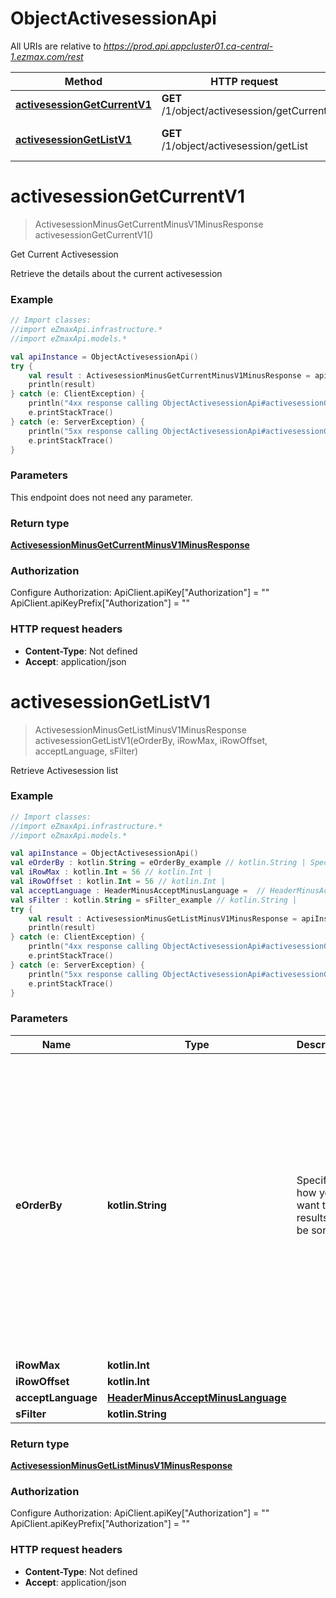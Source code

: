 # ObjectActivesessionApi

All URIs are relative to *https://prod.api.appcluster01.ca-central-1.ezmax.com/rest*

Method | HTTP request | Description
------------- | ------------- | -------------
[**activesessionGetCurrentV1**](ObjectActivesessionApi.md#activesessionGetCurrentV1) | **GET** /1/object/activesession/getCurrent | Get Current Activesession
[**activesessionGetListV1**](ObjectActivesessionApi.md#activesessionGetListV1) | **GET** /1/object/activesession/getList | Retrieve Activesession list


<a id="activesessionGetCurrentV1"></a>
# **activesessionGetCurrentV1**
> ActivesessionMinusGetCurrentMinusV1MinusResponse activesessionGetCurrentV1()

Get Current Activesession

Retrieve the details about the current activesession

### Example
```kotlin
// Import classes:
//import eZmaxApi.infrastructure.*
//import eZmaxApi.models.*

val apiInstance = ObjectActivesessionApi()
try {
    val result : ActivesessionMinusGetCurrentMinusV1MinusResponse = apiInstance.activesessionGetCurrentV1()
    println(result)
} catch (e: ClientException) {
    println("4xx response calling ObjectActivesessionApi#activesessionGetCurrentV1")
    e.printStackTrace()
} catch (e: ServerException) {
    println("5xx response calling ObjectActivesessionApi#activesessionGetCurrentV1")
    e.printStackTrace()
}
```

### Parameters
This endpoint does not need any parameter.

### Return type

[**ActivesessionMinusGetCurrentMinusV1MinusResponse**](ActivesessionMinusGetCurrentMinusV1MinusResponse.md)

### Authorization


Configure Authorization:
    ApiClient.apiKey["Authorization"] = ""
    ApiClient.apiKeyPrefix["Authorization"] = ""

### HTTP request headers

 - **Content-Type**: Not defined
 - **Accept**: application/json

<a id="activesessionGetListV1"></a>
# **activesessionGetListV1**
> ActivesessionMinusGetListMinusV1MinusResponse activesessionGetListV1(eOrderBy, iRowMax, iRowOffset, acceptLanguage, sFilter)

Retrieve Activesession list

### Example
```kotlin
// Import classes:
//import eZmaxApi.infrastructure.*
//import eZmaxApi.models.*

val apiInstance = ObjectActivesessionApi()
val eOrderBy : kotlin.String = eOrderBy_example // kotlin.String | Specify how you want the results to be sorted
val iRowMax : kotlin.Int = 56 // kotlin.Int | 
val iRowOffset : kotlin.Int = 56 // kotlin.Int | 
val acceptLanguage : HeaderMinusAcceptMinusLanguage =  // HeaderMinusAcceptMinusLanguage | 
val sFilter : kotlin.String = sFilter_example // kotlin.String | 
try {
    val result : ActivesessionMinusGetListMinusV1MinusResponse = apiInstance.activesessionGetListV1(eOrderBy, iRowMax, iRowOffset, acceptLanguage, sFilter)
    println(result)
} catch (e: ClientException) {
    println("4xx response calling ObjectActivesessionApi#activesessionGetListV1")
    e.printStackTrace()
} catch (e: ServerException) {
    println("5xx response calling ObjectActivesessionApi#activesessionGetListV1")
    e.printStackTrace()
}
```

### Parameters

Name | Type | Description  | Notes
------------- | ------------- | ------------- | -------------
 **eOrderBy** | **kotlin.String**| Specify how you want the results to be sorted | [optional] [enum: pkiActivesessionID_ASC, pkiActivesessionID_DESC, fkiUserID_ASC, fkiUserID_DESC, fkiComputerID_ASC, fkiComputerID_DESC, fkiCompanyID_ASC, fkiCompanyID_DESC, fkiDepartmentID_ASC, fkiDepartmentID_DESC, sCompanyNameX_ASC, sCompanyNameX_DESC, sDepartmentNameX_ASC, sDepartmentNameX_DESC, sActivesessionLoginname_ASC, sActivesessionLoginname_DESC, sComputerDescription_ASC, sComputerDescription_DESC, dtActivesessionFirsthit_ASC, dtActivesessionFirsthit_DESC, dtActivesessionLasthit_ASC, dtActivesessionLasthit_DESC, sActivesessionIP_ASC, sActivesessionIP_DESC]
 **iRowMax** | **kotlin.Int**|  | [optional] [default to 10000]
 **iRowOffset** | **kotlin.Int**|  | [optional] [default to 0]
 **acceptLanguage** | [**HeaderMinusAcceptMinusLanguage**](.md)|  | [optional] [enum: *, en, fr]
 **sFilter** | **kotlin.String**|  | [optional]

### Return type

[**ActivesessionMinusGetListMinusV1MinusResponse**](ActivesessionMinusGetListMinusV1MinusResponse.md)

### Authorization


Configure Authorization:
    ApiClient.apiKey["Authorization"] = ""
    ApiClient.apiKeyPrefix["Authorization"] = ""

### HTTP request headers

 - **Content-Type**: Not defined
 - **Accept**: application/json

